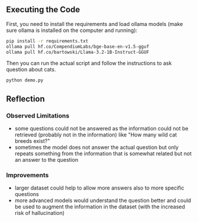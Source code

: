 ## Executing the Code
First, you need to install the requirements and load ollama models (make sure ollama is installed on the computer and running): 
```bash 
pip install -r requirements.txt 
ollama pull hf.co/CompendiumLabs/bge-base-en-v1.5-gguf
ollama pull hf.co/bartowski/Llama-3.2-1B-Instruct-GGUF
```

Then you can run the actual script and follow the instructions to ask question about cats.
```bash 
python demo.py
``` 

## Reflection 
### Observed Limitations
- some questions could not be answered as the information could not be retrieved (probably not in the information) like "How many wild cat breeds exist?"
- sometimes the model does not answer the actual question but only repeats something from the information that is somewhat related but not an answer to the question

### Improvements 
- larger dataset could help to allow more answers also to more specific questions 
- more advanced models would understand the question better and could be used to augment the information in the dataset (with the increased risk of hallucination)

